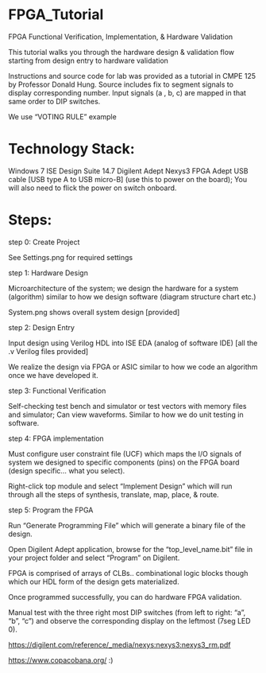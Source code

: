 # FPGA_Tutorial
FPGA Functional Verification, Implementation, &amp; Hardware Validation 

This tutorial walks you through the hardware design & validation flow starting from design entry to hardware validation

Instructions and source code for lab was provided as a tutorial in CMPE 125 by Professor Donald Hung. Source includes fix to segment signals to display corresponding number. Input signals (a , b, c) are mapped in that same order to DIP switches.

We use “VOTING RULE” example

# Technology Stack: 
Windows 7
ISE Design Suite 14.7
Digilent Adept
Nexys3 FPGA
Adept USB cable [USB type A to USB micro-B] (use this to power on the board); You will also need to flick the power on switch onboard.

# Steps: 
step 0: Create Project

See Settings.png for required settings

step 1: Hardware Design

Microarchitecture of the system; we design the hardware for a system (algorithm) similar to
how we design software (diagram structure chart etc.) 

System.png shows overall system design [provided]

step 2: Design Entry

Input design using Verilog HDL into ISE EDA (analog of software IDE) [all the .v Verilog files provided]

We realize the design via FPGA or ASIC similar to how we code an algorithm once we have developed it.

step 3: Functional Verification

Self-checking test bench and simulator or test vectors with memory files and simulator; Can view waveforms. Similar to how we do unit testing in software.

step 4: FPGA implementation

Must configure user constraint file (UCF) which maps the I/O signals of system we designed to specific components (pins) on the FPGA board 
(design specific… what you select).

Right-click top module and select “Implement Design” which will run through all the steps of synthesis, translate, map, place, & route.

step 5: Program the FPGA

Run “Generate Programming File” which will generate a binary file of the design.

Open Digilent Adept application, browse for the “top_level_name.bit”  file in your project folder and select “Program” on Digilent.

FPGA is comprised of arrays of CLBs.. combinational logic blocks though which our HDL form of the design gets materialized. 

Once programmed successfully, you can do hardware FPGA validation. 

Manual test with the three right most DIP switches (from left to right: “a”, “b”, “c”) and observe the corresponding display on the leftmost (7seg LED 0).

https://digilent.com/reference/_media/nexys:nexys3:nexys3_rm.pdf

https://www.copacobana.org/ :)
